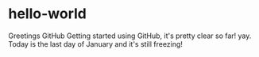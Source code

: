 # hello-world
Greetings GitHub
Getting started using GitHub, it's pretty clear so far! yay. 
Today is the last day of January and it's still freezing!
